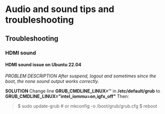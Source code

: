 # Audio and sound tips and troubleshooting

## Troubleshooting

### HDMI sound

#### HDMI sound issue on Ubuntu 22.04

*PROBLEM DESCRIPTION*
*After suspend, logout and sometimes since the boot, the none sound output works correctly.*

**SOLUTION**
Change line **GRUB_CMDLINE_LINUX=''** in **/etc/default/grub** to **GRUB_CMDLINE_LINUX="intel_iommu=on,igfx_off"**
Then:
> $ sudo update-grub # or mkconfig -o /boot/grub/grub.cfg
> $ reboot
